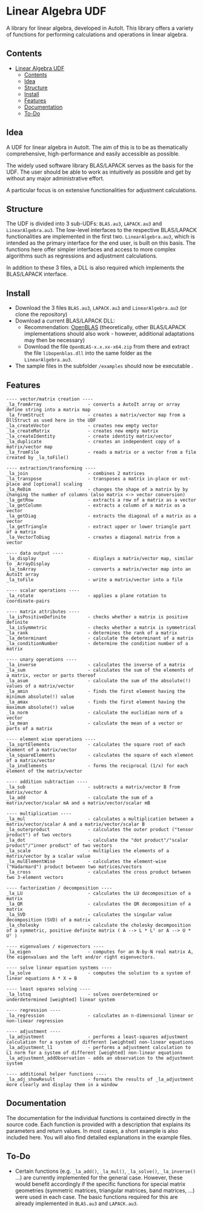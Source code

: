 # Linear Algebra UDF

A library for linear algebra, developed in AutoIt. This library offers a variety of functions for performing calculations and operations in linear algebra.

## Contents

- [Linear Algebra UDF](#linear-algebra-udf)
	- [Contents](#contents)
	- [Idea](#idea)
	- [Structure](#structure)
	- [Install](#install)
	- [Features](#features)
	- [Documentation](#documentation)
	- [To-Do](#to-do)

## Idea

A UDF for linear algebra in AutoIt.
The aim of this is to be as thematically comprehensive, high-performance and easily accessible as possible.

The widely used software library BLAS/LAPACK serves as the basis for the UDF.
The user should be able to work as intuitively as possible and get by without any major administrative effort.

A particular focus is on extensive functionalities for adjustment calculations.

## Structure
The UDF is divided into 3 sub-UDFs: `BLAS.au3`, `LAPACK.au3` and `LinearAlgebra.au3`.
The low-level interfaces to the respective BLAS/LAPACK functionalities are implemented in the first two.
`LinearAlgebra.au3`, which is intended as the primary interface for the end user, is built on this basis.
The functions here offer simpler interfaces and access to more complex algorithms such as regressions and adjustment calculations.

In addition to these 3 files, a DLL is also required which implements the BLAS/LAPACK interface.

## Install

* Download the 3 files `BLAS.au3`, `LAPACK.au3` and `LinearAlgebra.au3` (or clone the repository)
* Download a current BLAS/LAPACK DLL:
  * Recommendation: [OpenBLAS](https://github.com/OpenMathLib/OpenBLAS/releases) (theoretically, other BLAS/LAPACK implementations should also work - however, additional adaptations may then be necessary)
  * Download the file `OpenBLAS-x.x.xx-x64.zip` from there and extract the file `libopenblas.dll` into the same folder as the `LinearAlgebra.au3`.
* The sample files in the subfolder `/examples` should now be executable .

## Features
```
---- vector/matrix creation ----
_la_fromArray                 - converts a AutoIt array or array define string into a matrix map
_la_fromStruct                - creates a matrix/vector map from a DllStruct as used here in the UDF
_la_createVector              - creates new empty vector
_la_createMatrix              - creates new empty matrix
_la_createIdentity            - create identity matrix/vector
_la_duplicate                 - creates an independent copy of a matrix/vector map
_la_fromFile                  - reads a matrix or a vector from a file created by _la_toFile()

---- extraction/transforming ----
_la_join                      - combines 2 matrices
_la_transpose                 - transposes a matrix in-place or out-place and [optional] scaling
_la_ReDim                     - changes the shape of a matrix by by changing the number of columns (also matrix <-> vector conversion)
_la_getRow                    - extracts a row of a matrix as a vector
_la_getColumn                 - extracts a column of a matrix as a vector
_la_getDiag                   - extracts the diagonal of a matrix as a vector
_la_getTriangle               - extract upper or lower triangle part of a matrix
_la_VectorToDiag              - creates a diagonal matrix from a vector

---- data output ----
_la_display                   - displays a matrix/vector map, similar to _ArrayDisplay
_la_toArray                   - converts a matrix/vector map into an AutoIt array
_la_toFile                    - write a matrix/vector into a file

---- scalar operations ----
_la_rotate                    - applies a plane rotation to coordinate-pairs

---- matrix attributes ----
_la_isPositiveDefinite        - checks whether a matrix is positive definite
_la_isSymmetric               - checks whether a matrix is symmetrical
_la_rank                      - determines the rank of a matrix
_la_determinant               - calculate the determinant of a matrix
_la_conditionNumber           - determine the condition number of a matrix

---- unary operations ----
_la_inverse                   - calculates the inverse of a matrix
_la_sum                       - calculates the sum of the elements of a matrix, vector or parts thereof
_la_asum                      - calculate the sum of the absolute(!) values of a matrix/vector
_la_amin                      - finds the first element having the minimum absolute(!) value
_la_amax                      - finds the first element having the maximum absolute(!) value
_la_norm                      - calculate the euclidian norm of a vector
_la_mean                      - calculate the mean of a vector or parts of a matrix

---- element wise operations ----
_la_sqrtElements              - calculates the square root of each element of a matrix/vector
_la_squareElements            - calculates the square of each element of a matrix/vector
_la_invElements               - forms the reciprocal (1/x) for each element of the matrix/vector

---- addition subtraction ----
_la_sub                       - subtracts a matrix/vector B from matrix/vector A
_la_add                       - calculate the sum of a matrix/vector/scalar mA and a matrix/vector/scalar mB

---- multiplication ----
_la_mul                       - calculates a multiplication between a matrix/vector/scalar A and a matrix/vector/scalar B
_la_outerproduct              - calculates the outer product ("tensor product") of two vectors
_la_dot                       - calculate the "dot product"/"scalar product"/"inner product" of two vectors
_la_scale                     - multiplies the elements of a matrix/vector by a scalar value
_la_mulElementWise            - calculates the element-wise ("Hadarmard") product between two matrices/vectors
_la_cross                     - calculates the cross product between two 3-element vectors

---- factorization / decomposition ----
_la_LU                        - calculates the LU decomposition of a matrix
_la_QR                        - calculates the QR decomposition of a matrix
_la_SVD                       - calculates the singular value decomposition (SVD) of a matrix
_la_cholesky                  - calculate the cholesky decomposition of a symmetric, positive definite matrix ( A --> L * Lᵀ or A --> U * Uᵀ )

---- eigenvalues / eigenvectors ----
_la_eigen                     - computes for an N-by-N real matrix A, the eigenvalues and the left and/or right eigenvectors.

---- solve linear equation systems ----
_la_solve                     - computes the solution to a system of linear equations A * X = B

---- least squares solving ----
_la_lstsq                     - solves overdetermined or underdetermined [weighted] linear system

---- regression ----
_la_regression                - calculates an n-dimensional linear or non-linear regression

---- adjustment ----
_la_adjustment                - performs a least-squares adjustment calculation for a system of different [weighted] non-linear equations
_la_adjustment_l1             - performs a adjustment calculation to L1 norm for a system of different [weighted] non-linear equations
_la_adjustment_addObservation - adds an observation to the adjustment system

---- additional helper functions ----
_la_adj_showResult            - formats the results of _la_adjustment more clearly and display them in a window
```

## Documentation
The documentation for the individual functions is contained directly in the source code. Each function is provided with a description that explains its parameters and return values. In most cases, a short example is also included here. You will also find detailed explanations in the example files.

## To-Do
* Certain functions (e.g. `_la_add()`, `_la_mul()`, `_la_solve()`, `_la_inverse()` ...) are currently implemented for the general case. However, these would benefit accordingly if the specific functions for special matrix geometries (symmetric matrices, triangular matrices, band matrices, ...) were used in each case. The basic functions required for this are already implemented in `BLAS.au3` and `LAPACK.au3`.
